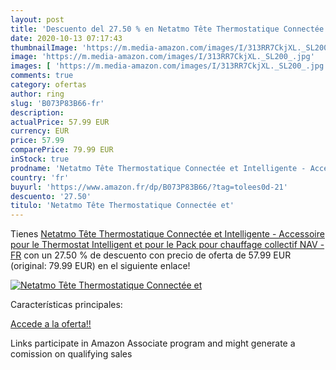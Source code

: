 ```yaml
---
layout: post
title: 'Descuento del 27.50 % en Netatmo Tête Thermostatique Connectée et'
date: 2020-10-13 07:17:43
thumbnailImage: 'https://m.media-amazon.com/images/I/313RR7CkjXL._SL200_.jpg'
image: 'https://m.media-amazon.com/images/I/313RR7CkjXL._SL200_.jpg'
images: [ 'https://m.media-amazon.com/images/I/313RR7CkjXL._SL200_.jpg' ]
comments: true
category: ofertas
author: ring
slug: 'B073P83B66-fr'
description:
actualPrice: 57.99 EUR
currency: EUR
price: 57.99
comparePrice: 79.99 EUR
inStock: true
prodname: 'Netatmo Tête Thermostatique Connectée et Intelligente - Accessoire pour le Thermostat Intelligent et pour le Pack pour chauffage collectif  NAV -FR'
country: 'fr'
buyurl: 'https://www.amazon.fr/dp/B073P83B66/?tag=tolees0d-21'
descuento: '27.50'
titulo: 'Netatmo Tête Thermostatique Connectée et'
---
```


Tienes [Netatmo Tête Thermostatique Connectée et Intelligente - Accessoire pour le Thermostat Intelligent et pour le Pack pour chauffage collectif  NAV -FR](https://www.amazon.fr/dp/B073P83B66/?tag=tolees0d-21) con un 27.50 % de descuento con precio de oferta de 57.99 EUR (original: 79.99 EUR) en el siguiente enlace!

[![Netatmo Tête Thermostatique Connectée et](https://m.media-amazon.com/images/I/313RR7CkjXL._SL200_.jpg)](https://www.amazon.fr/dp/B073P83B66/?tag=tolees0d-21)

Características principales:


[Accede a la oferta!!](https://www.amazon.fr/dp/B073P83B66/?tag=tolees0d-21)

Links participate in Amazon Associate program and might generate a comission on qualifying sales


